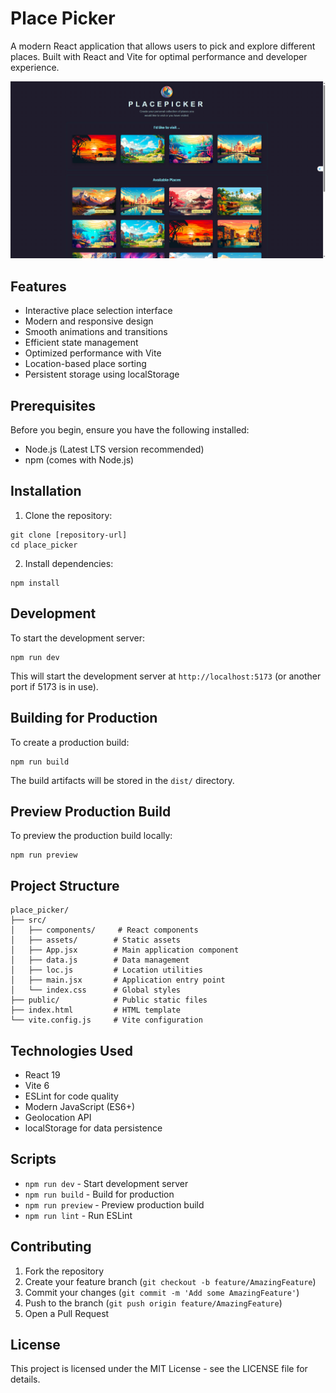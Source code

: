 # Place Picker

A modern React application that allows users to pick and explore different places. Built with React and Vite for optimal performance and developer experience.

![Place Picker Screenshot](./place_picker.png)

## Features

- Interactive place selection interface
- Modern and responsive design
- Smooth animations and transitions
- Efficient state management
- Optimized performance with Vite
- Location-based place sorting
- Persistent storage using localStorage

## Prerequisites

Before you begin, ensure you have the following installed:
- Node.js (Latest LTS version recommended)
- npm (comes with Node.js)

## Installation

1. Clone the repository:
```
git clone [repository-url]
cd place_picker
```

2. Install dependencies:
```
npm install
```

## Development

To start the development server:

```
npm run dev
```

This will start the development server at `http://localhost:5173` (or another port if 5173 is in use).

## Building for Production

To create a production build:

```
npm run build
```

The build artifacts will be stored in the `dist/` directory.

## Preview Production Build

To preview the production build locally:

```
npm run preview
```

## Project Structure

```
place_picker/
├── src/
│   ├── components/     # React components
│   ├── assets/        # Static assets
│   ├── App.jsx        # Main application component
│   ├── data.js        # Data management
│   ├── loc.js         # Location utilities
│   ├── main.jsx       # Application entry point
│   └── index.css      # Global styles
├── public/            # Public static files
├── index.html         # HTML template
└── vite.config.js     # Vite configuration
```

## Technologies Used

- React 19
- Vite 6
- ESLint for code quality
- Modern JavaScript (ES6+)
- Geolocation API
- localStorage for data persistence

## Scripts

- `npm run dev` - Start development server
- `npm run build` - Build for production
- `npm run preview` - Preview production build
- `npm run lint` - Run ESLint

## Contributing

1. Fork the repository
2. Create your feature branch (`git checkout -b feature/AmazingFeature`)
3. Commit your changes (`git commit -m 'Add some AmazingFeature'`)
4. Push to the branch (`git push origin feature/AmazingFeature`)
5. Open a Pull Request

## License

This project is licensed under the MIT License - see the LICENSE file for details. 